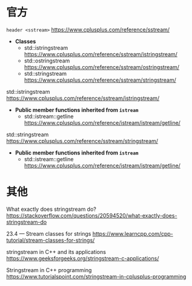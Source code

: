 
# 官方

`header <sstream>` https://www.cplusplus.com/reference/sstream/
- **Classes**
  * std::istringstream https://www.cplusplus.com/reference/sstream/istringstream/
  * std::ostringstream https://www.cplusplus.com/reference/sstream/ostringstream/
  * std::stringstream https://www.cplusplus.com/reference/sstream/stringstream/

std::istringstream https://www.cplusplus.com/reference/sstream/istringstream/
- **Public member functions inherited from `istream`**
  * std::istream::getline https://www.cplusplus.com/reference/istream/istream/getline/

std::stringstream https://www.cplusplus.com/reference/sstream/stringstream/
- **Public member functions inherited from `istream`**
  * std::istream::getline https://www.cplusplus.com/reference/istream/istream/getline/

# 其他

What exactly does stringstream do? https://stackoverflow.com/questions/20594520/what-exactly-does-stringstream-do

23.4 — Stream classes for strings https://www.learncpp.com/cpp-tutorial/stream-classes-for-strings/

stringstream in C++ and its applications https://www.geeksforgeeks.org/stringstream-c-applications/

Stringstream in C++ programming https://www.tutorialspoint.com/stringstream-in-cplusplus-programming


